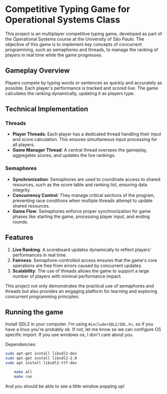 # Competitive Typing Game for Operational Systems Class  

This project is an multiplayer competitive typing game, developed as part of the Operational Systems course at the University of São Paulo. The objective of this game is to implement key concepts of concurrent programming, such as semaphores and threads, to manage the ranking of players in real time while the game progresses.  

## Gameplay Overview  

Players compete by typing words or sentences as quickly and accurately as possible. Each player's performance is tracked and scored live. The game calculates the ranking dynamically, updating it as players type.  

## Technical Implementation  

### Threads  
- **Player Threads**: Each player has a dedicated thread handling their input and score calculation. This ensures simultaneous input processing for all players.  
- **Game Manager Thread**: A central thread oversees the gameplay, aggregates scores, and updates the live rankings.  

### Semaphores  
- **Synchronization**: Semaphores are used to coordinate access to shared resources, such as the score table and ranking list, ensuring data integrity.  
- **Concurrency Control**: They manage critical sections of the program, preventing race conditions when multiple threads attempt to update shared resources.  
- **Game Flow**: Semaphores enforce proper synchronization for game phases like starting the game, processing player input, and ending rounds.  

## Features  
1. **Live Ranking**: A scoreboard updates dynamically to reflect players' performances in real time.  
2. **Fairness**: Semaphore-controlled access ensures that the game's core operations are free from errors caused by concurrent updates.  
3. **Scalability**: The use of threads allows the game to support a large number of players with minimal performance impact.  

This project not only demonstrates the practical use of semaphores and threads but also provides an engaging platform for learning and exploring concurrent programming principles.

## Running the game 

Install SDL2 in your computer. I'm using `#include<SDL2/SDL.h>`, so if you have a linux you're probably ok. If not, let me know so we can configure OS specific import. If you use windows os, I don't care about you.

Dependencies:

```bash
sudo apt-get install libsdl2-dev
sudo apt-get install libsdl2-2.0
sudo apt install libsdl2-ttf-dev
```

```bash
    make all
    make run
```

And you should be able to see a little window popping up!
